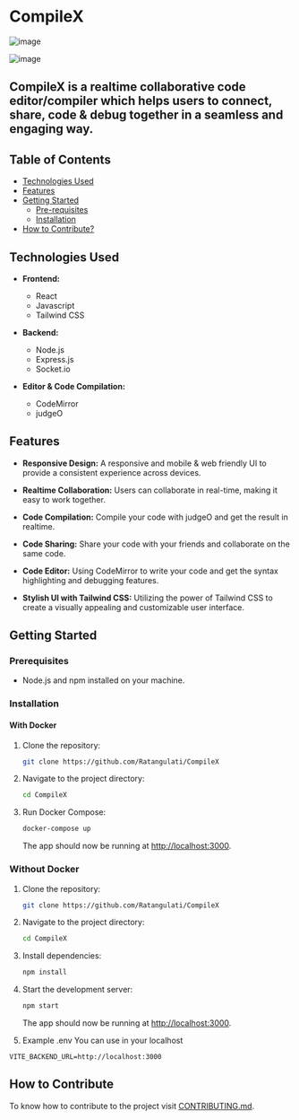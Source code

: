 # CompileX

![image](https://github.com/Ratangulati/CompileX/assets/116749593/04be600f-e9fa-4566-9781-866ff1560341)

![image](https://github.com/Ratangulati/CompileX/assets/116749593/2beea6c6-f398-47e5-b0f6-4ff8031ed53d)

## CompileX is a realtime collaborative code editor/compiler which helps users to connect, share, code & debug together in a seamless and engaging way.


## Table of Contents
* [Technologies Used](https://github.com/Ratangulati/CompileX?tab=readme-ov-file#technologies-used)
* [Features](https://github.com/Ratangulati/CompileX?tab=readme-ov-file#features)
* [Getting Started](https://github.com/Ratangulati/CompileX?tab=readme-ov-file#getting-started)
    * [Pre-requisites](https://github.com/Ratangulati/CompileX?tab=readme-ov-file#prerequisites)
    * [Installation](https://github.com/Ratangulati/CompileX?tab=readme-ov-file#installation)
* [How to Contribute?](https://github.com/Ratangulati/CompileX?tab=readme-ov-file#how-to-contribute)


## Technologies Used

- **Frontend:**
    - React
    - Javascript
    - Tailwind CSS

- **Backend:** 
    - Node.js
    - Express.js
    - Socket.io

- **Editor & Code Compilation:** 
    - CodeMirror
    - judgeO



## Features
- **Responsive Design:** A responsive and mobile & web friendly UI to provide a consistent experience across devices.

- **Realtime Collaboration:** Users can collaborate in real-time, making it easy to work together.

- **Code Compilation:** Compile your code with judgeO and get the result in realtime.

- **Code Sharing:** Share your code with your friends and collaborate on the same code.

- **Code Editor:** Using CodeMirror to write your code and get the syntax highlighting and debugging features.

- **Stylish UI with Tailwind CSS:** Utilizing the power of Tailwind CSS to create a visually appealing and customizable user interface.


## Getting Started
### Prerequisites

- Node.js and npm installed on your machine.

### Installation

#### With Docker

1. Clone the repository:
    ```bash
    git clone https://github.com/Ratangulati/CompileX
    ``` 

2. Navigate to the project directory:
    ```bash
    cd CompileX
    ```
   
3. Run Docker Compose:
    ```bash
    docker-compose up
    ```
    The app should now be running at [http://localhost:3000](http://localhost:3000).

### Without Docker

1. Clone the repository:
    ```bash
    git clone https://github.com/Ratangulati/CompileX
    ``` 

2. Navigate to the project directory:
    ```bash
    cd CompileX
    ```

3. Install dependencies:
   ```bash
   npm install
   ```

4. Start the development server:
    ```bash
    npm start
    ```
    The app should now be running at [http://localhost:3000](http://localhost:3000).

6. Example .env You can use in your localhost
```
VITE_BACKEND_URL=http://localhost:3000
```

## How to Contribute 

To know how to contribute to the project visit [CONTRIBUTING.md](CONTRIBUTING.md).
